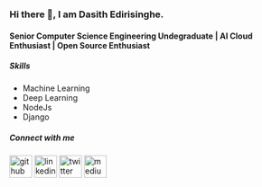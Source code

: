 ### Hi there 👋, I am Dasith Edirisinghe. 

#### Senior Computer Science Engineering Undegraduate | AI Cloud Enthusiast | Open Source Enthusiast


##### Skills

+ Machine Learning
+ Deep Learning
+ NodeJs
+ Django

##### Connect with me

[<img src='https://cdn.jsdelivr.net/npm/simple-icons@3.0.1/icons/github.svg' alt='github' height='40'>](https://github.com/dasithedirisinghe)  [<img src='https://cdn.jsdelivr.net/npm/simple-icons@3.0.1/icons/linkedin.svg' alt='linkedin' height='40'>](https://www.linkedin.com/in/dasithedirisinghe/)  [<img src='https://cdn.jsdelivr.net/npm/simple-icons@3.0.1/icons/twitter.svg' alt='twitter' height='40'>](https://twitter.com/Dasith_dev)  [<img src='https://cdn.jsdelivr.net/npm/simple-icons@3.0.1/icons/medium.svg' alt='medium' height='40'>](https://dasith-dev.medium.com/)  


